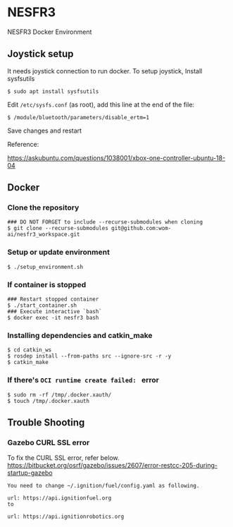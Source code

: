 # NESFR3
NESFR3 Docker Environment

## Joystick setup
It needs joystick connection to run docker.
To setup joystick,
Install sysfsutils
```
$ sudo apt install sysfsutils
```
Edit `/etc/sysfs.conf` (as root), add this line at the end of the file:
```
$ /module/bluetooth/parameters/disable_ertm=1
```
Save changes and restart

Reference:

https://askubuntu.com/questions/1038001/xbox-one-controller-ubuntu-18-04

## Docker

### Clone the repository
```
### DO NOT FORGET to include --recurse-submodules when cloning
$ git clone --recurse-submodules git@github.com:wom-ai/nesfr3_workspace.git
```

### Setup or update environment
```
$ ./setup_environment.sh
```

### If container is stopped
```
### Restart stopped container
$ ./start_container.sh
### Execute interactive `bash`
$ docker exec -it nesfr3 bash
```

### Installing dependencies and catkin_make
```
$ cd catkin_ws
$ rosdep install --from-paths src --ignore-src -r -y
$ catkin_make

```

### If there's `OCI runtime create failed: ` error
```
$ sudo rm -rf /tmp/.docker.xauth/
$ touch /tmp/.docker.xauth
```

## Trouble Shooting

### Gazebo CURL SSL error

To fix the CURL SSL error, refer below.
https://bitbucket.org/osrf/gazebo/issues/2607/error-restcc-205-during-startup-gazebo

```
You need to change ~/.ignition/fuel/config.yaml as following.

url: https://api.ignitionfuel.org
to

url: https://api.ignitionrobotics.org
```

